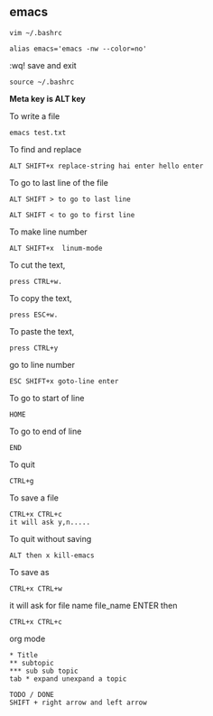 ## emacs
```
vim ~/.bashrc

alias emacs='emacs -nw --color=no'
```
:wq! save and exit

```
source ~/.bashrc
```


**Meta key is ALT key**

To write a file
```
emacs test.txt
```
To find and replace
```
ALT SHIFT+x replace-string hai enter hello enter
```

To go to last line of the file
```
ALT SHIFT > to go to last line
```
```
ALT SHIFT < to go to first line
```
To make line number
```
ALT SHIFT+x  linum-mode
```
To cut the text,
```
press CTRL+w.
```
To copy the text,
```
press ESC+w.
```
To paste the text,
```
press CTRL+y
```
go to line number
```
ESC SHIFT+x goto-line enter
```
To go to start of line
```
HOME
```
To go to end of line
```
END
```
To quit
```
CTRL+g
```

To save a file
```
CTRL+x CTRL+c
it will ask y,n.....
```
To quit without saving
```
ALT then x kill-emacs
```
To save as
```
CTRL+x CTRL+w
```
it will ask for file name
file_name ENTER
then 
```
CTRL+x CTRL+c
```

org mode
```
* Title
** subtopic
*** sub sub topic
tab * expand unexpand a topic

TODO / DONE
SHIFT + right arrow and left arrow
```

